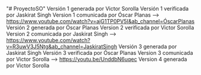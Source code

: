 "# ProyectoSO" 
Versión 1 generada por Victor Sorolla
Versión 1 verificada por Jaskirat Singh 
Version 1 comunicada por Óscar Planas --> https://www.youtube.com/watch?v=ajG1TP0PV5I&ab_channel=ÓscarPlanas 
Versión 2 generada por Óscar Planas
Version 2 verificada por Victor Sorolla
Version 2 comunicada por Jaskirat Singh --> https://www.youtube.com/watch?v=R3uwV3J5Ntg&ab_channel=JaskiratSingh
Versión 3 generada por Jaskirat Singh 
Versión 3 verificada por Óscar Planas
Version 3 comunicada por Victor Sorolla --> https://youtu.be/UnddbN6uqec
Version 4 generada por Victor Sorolla 
